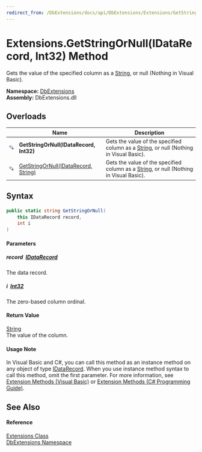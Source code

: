 ```yaml
---
redirect_from: /DbExtensions/docs/api/DbExtensions/Extensions/GetStringOrNull.html
---
```


Extensions.GetStringOrNull(IDataRecord, Int32) Method
=====================================================
Gets the value of the specified column as a [String][1], or null (Nothing in Visual Basic).
  
**Namespace:** [DbExtensions][2]  
**Assembly:** DbExtensions.dll

Overloads
---------

|                            | Name                                      | Description                                                                                 |
| -------------------------- | ----------------------------------------- | ------------------------------------------------------------------------------------------- |
| ![Public Extension Method] | **GetStringOrNull(IDataRecord, Int32)**   | Gets the value of the specified column as a [String][1], or null (Nothing in Visual Basic). |
| ![Public Extension Method] | [GetStringOrNull(IDataRecord, String)][3] | Gets the value of the specified column as a [String][1], or null (Nothing in Visual Basic). |


Syntax
------

```csharp
public static string GetStringOrNull(
	this IDataRecord record,
	int i
)
```

#### Parameters

##### *record*  [IDataRecord][4]
The data record.

##### *i*  [Int32][5]
The zero-based column ordinal.

#### Return Value
[String][1]  
The value of the column.
#### Usage Note
In Visual Basic and C#, you can call this method as an instance method on any object of type [IDataRecord][4]. When you use instance method syntax to call this method, omit the first parameter. For more information, see [Extension Methods (Visual Basic)][6] or [Extension Methods (C# Programming Guide)][7].

See Also
--------

#### Reference
[Extensions Class][8]  
[DbExtensions Namespace][2]  

[1]: https://learn.microsoft.com/dotnet/api/system.string
[2]: ../README.md
[3]: GetStringOrNull_1.md
[4]: https://learn.microsoft.com/dotnet/api/system.data.idatarecord
[5]: https://learn.microsoft.com/dotnet/api/system.int32
[6]: https://docs.microsoft.com/dotnet/visual-basic/programming-guide/language-features/procedures/extension-methods
[7]: https://docs.microsoft.com/dotnet/csharp/programming-guide/classes-and-structs/extension-methods
[8]: README.md
[Public Extension Method]: ../../icons/pubextension.svg "Public Extension Method"